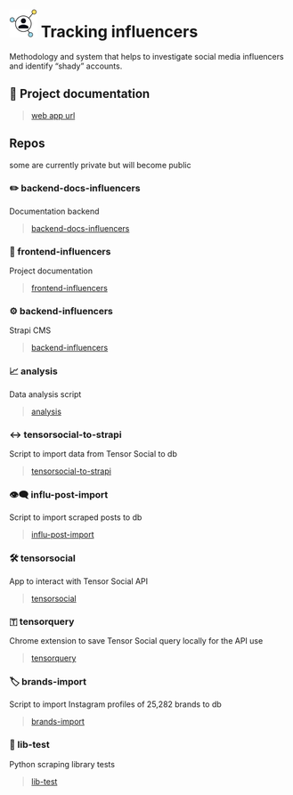 # ![LOGO](https://github.com/jaifp-tracking-influencers/assets/raw/main/img/logo-50x50.png) Tracking influencers

Methodology and system that helps to investigate social media influencers and identify “shady” accounts.

## 📃 Project documentation
> [web app url](https://tracking-influencers.com/)

## Repos
some are currently private but will become public

### ✏️ backend-docs-influencers
Documentation backend
> [backend-docs-influencers](https://github.com/JournalismAI/tracking-influencers/backend-docs-influencers)

### 📸 frontend-influencers
Project documentation
> [frontend-influencers](https://github.com/JournalismAI/tracking-influencers/frontend-influencers)


### ⚙️ backend-influencers
Strapi CMS
> [backend-influencers](https://github.com/JournalismAI/tracking-influencers/backend-influencers)


### 📈 analysis
Data analysis script
> [analysis](https://github.com/JournalismAI/tracking-influencers/analysis)


### ↔️ tensorsocial-to-strapi
Script to import data from Tensor Social to db
> [tensorsocial-to-strapi](https://github.com/JournalismAI/tracking-influencers/tensorsocial-to-strapi)


### 👁️‍🗨️ influ-post-import
Script to import scraped posts to db
> [influ-post-import](https://github.com/JournalismAI/tracking-influencers/influ-post-import)


### 🛠️ tensorsocial
App to interact with Tensor Social API
> [tensorsocial](https://github.com/JournalismAI/tracking-influencers/tensorsocial)


### 🇹 tensorquery
Chrome extension to save Tensor Social query locally for the API use
> [tensorquery](https://github.com/JournalismAI/tracking-influencers/tensorquery)

### 🏷️ brands-import
Script to import Instagram profiles of 25,282 brands to db
> [brands-import](https://github.com/JournalismAI/tracking-influencers/brands-import)


### 🔎 lib-test
Python scraping library tests
> [lib-test](https://github.com/JournalismAI/tracking-influencers/lib-test)


